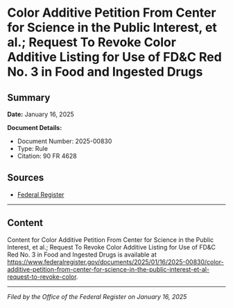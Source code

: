 # Color Additive Petition From Center for Science in the Public Interest, et al.; Request To Revoke Color Additive Listing for Use of FD&C Red No. 3 in Food and Ingested Drugs

## Summary

**Date:** January 16, 2025

**Document Details:**
- Document Number: 2025-00830
- Type: Rule
- Citation: 90 FR 4628

## Sources
- [Federal Register](https://www.federalregister.gov/documents/2025/01/16/2025-00830/color-additive-petition-from-center-for-science-in-the-public-interest-et-al-request-to-revoke-color)

---

## Content

Content for Color Additive Petition From Center for Science in the Public Interest, et al.; Request To Revoke Color Additive Listing for Use of FD&C Red No. 3 in Food and Ingested Drugs is available at https://www.federalregister.gov/documents/2025/01/16/2025-00830/color-additive-petition-from-center-for-science-in-the-public-interest-et-al-request-to-revoke-color.

---

*Filed by the Office of the Federal Register on January 16, 2025*
